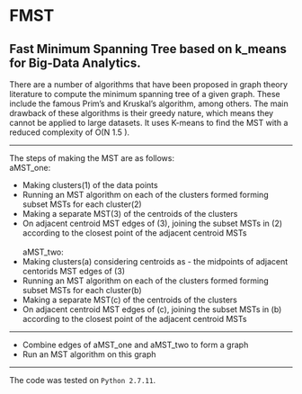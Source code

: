 # FMST
Fast Minimum Spanning Tree based on k_means for Big-Data Analytics.
-------------------

There are a number of algorithms that have been proposed in graph theory literature to compute the minimum spanning tree of a given graph.
These include  the  famous Prim’s  and Kruskal’s  algorithm,  among  others.  The  main drawback of these algorithms is their greedy 
nature, which means they cannot be applied to large datasets. It uses K-means to find the MST with a reduced complexity of O(N 1.5 ).
***
The steps of making the MST are as follows:<br/>
aMST_one:
- Making clusters(1) of the data points
- Running an MST algorithm on each of the clusters formed forming subset MSTs for each cluster(2)
- Making a separate MST(3) of the centroids of the clusters
- On adjacent centroid MST edges of (3), joining the subset MSTs in (2) according to the closest point of the adjacent centroid MSTs
<br/><br/>
aMST_two:
- Making clusters(a) considering centroids as - the midpoints of adjacent centorids MST edges of (3)
- Running an MST algorithm on each of the clusters formed forming subset MSTs for each cluster(b)
- Making a separate MST(c) of the centroids of the clusters
- On adjacent centroid MST edges of (c), joining the subset MSTs in (b) according to the closest point of the adjacent centroid MSTs
------
- Combine edges of aMST_one and aMST_two to form a graph
- Run an MST algorithm on this graph

* * *
The code was tested on `Python 2.7.11`.
